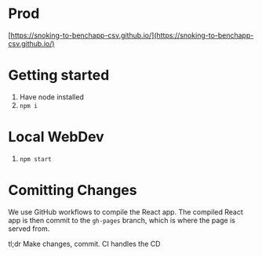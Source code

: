# Prod

[https://snoking-to-benchapp-csv.github.io/](https://snoking-to-benchapp-csv.github.io/)

# Getting started

1. Have node installed
1. `npm i`

# Local WebDev

1. `npm start`

# Comitting Changes

We use GitHub workflows to compile the React app. The compiled React app is then commit to the `gh-pages` branch, which is where the page is served from.

tl;dr Make changes, commit. CI handles the CD
